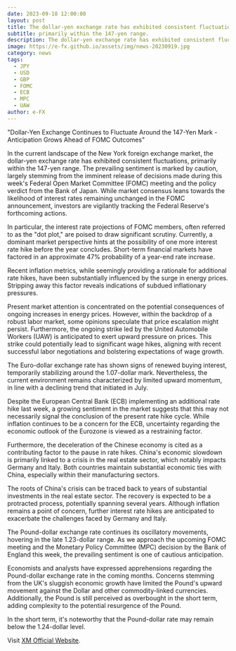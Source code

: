 ```yaml
---
date: 2023-09-18 12:00:00
layout: post
title: The dollar-yen exchange rate has exhibited consistent fluctuations
subtitle: primarily within the 147-yen range.
description: The dollar-yen exchange rate has exhibited consistent fluctuations, primarily within the 147-yen range.
image: https://e-fx.github.io/assets/img/news-20230919.jpg
category: news
tags:
  - JPY
  - USD
  - GBP
  - FOMC
  - ECB
  - MPC
  - UAW
author: e-FX
---
```


"Dollar-Yen Exchange Continues to Fluctuate Around the 147-Yen Mark - Anticipation Grows Ahead of FOMC Outcomes"

In the current landscape of the New York foreign exchange market, the dollar-yen exchange rate has exhibited consistent fluctuations, primarily within the 147-yen range. The prevailing sentiment is marked by caution, largely stemming from the imminent release of decisions made during this week's Federal Open Market Committee (FOMC) meeting and the policy verdict from the Bank of Japan. While market consensus leans towards the likelihood of interest rates remaining unchanged in the FOMC announcement, investors are vigilantly tracking the Federal Reserve's forthcoming actions.

In particular, the interest rate projections of FOMC members, often referred to as the "dot plot," are poised to draw significant scrutiny. Currently, a dominant market perspective hints at the possibility of one more interest rate hike before the year concludes. Short-term financial markets have factored in an approximate 47% probability of a year-end rate increase.

Recent inflation metrics, while seemingly providing a rationale for additional rate hikes, have been substantially influenced by the surge in energy prices. Stripping away this factor reveals indications of subdued inflationary pressures.

Present market attention is concentrated on the potential consequences of ongoing increases in energy prices. However, within the backdrop of a robust labor market, some opinions speculate that price escalation might persist. Furthermore, the ongoing strike led by the United Automobile Workers (UAW) is anticipated to exert upward pressure on prices. This strike could potentially lead to significant wage hikes, aligning with recent successful labor negotiations and bolstering expectations of wage growth.

The Euro-dollar exchange rate has shown signs of renewed buying interest, temporarily stabilizing around the 1.07-dollar mark. Nevertheless, the current environment remains characterized by limited upward momentum, in line with a declining trend that initiated in July.

Despite the European Central Bank (ECB) implementing an additional rate hike last week, a growing sentiment in the market suggests that this may not necessarily signal the conclusion of the present rate hike cycle. While inflation continues to be a concern for the ECB, uncertainty regarding the economic outlook of the Eurozone is viewed as a restraining factor.

Furthermore, the deceleration of the Chinese economy is cited as a contributing factor to the pause in rate hikes. China's economic slowdown is primarily linked to a crisis in the real estate sector, which notably impacts Germany and Italy. Both countries maintain substantial economic ties with China, especially within their manufacturing sectors.

The roots of China's crisis can be traced back to years of substantial investments in the real estate sector. The recovery is expected to be a protracted process, potentially spanning several years. Although inflation remains a point of concern, further interest rate hikes are anticipated to exacerbate the challenges faced by Germany and Italy.

The Pound-dollar exchange rate continues its oscillatory movements, hovering in the late 1.23-dollar range. As we approach the upcoming FOMC meeting and the Monetary Policy Committee (MPC) decision by the Bank of England this week, the prevailing sentiment is one of cautious anticipation.

Economists and analysts have expressed apprehensions regarding the Pound-dollar exchange rate in the coming months. Concerns stemming from the UK's sluggish economic growth have limited the Pound's upward movement against the Dollar and other commodity-linked currencies. Additionally, the Pound is still perceived as overbought in the short term, adding complexity to the potential resurgence of the Pound.

In the short term, it's noteworthy that the Pound-dollar rate may remain below the 1.24-dollar level.

Visit [XM Official Website](https://clicks.pipaffiliates.com/c?c=550036&l=en&p=0).